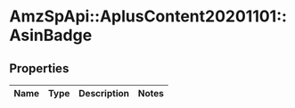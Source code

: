 # AmzSpApi::AplusContent20201101::AsinBadge

## Properties
Name | Type | Description | Notes
------------ | ------------- | ------------- | -------------

